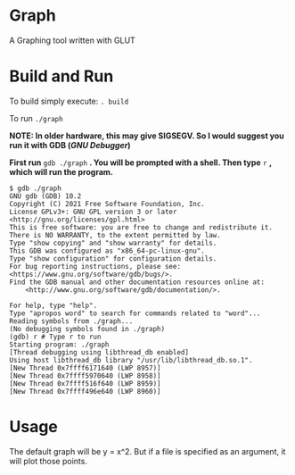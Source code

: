 # Graph
A Graphing tool written with GLUT

# Build and Run
To build simply execute: 
`. build`

To run `./graph`

**NOTE: In older hardware, this may give SIGSEGV. So I would suggest you run it with GDB (***GNU Debugger***)**

**First run**
`gdb ./graph`
**. You will be prompted with a shell. Then type**
`r`
**, which will run the program.**
```
$ gdb ./graph
GNU gdb (GDB) 10.2
Copyright (C) 2021 Free Software Foundation, Inc.
License GPLv3+: GNU GPL version 3 or later <http://gnu.org/licenses/gpl.html>
This is free software: you are free to change and redistribute it.
There is NO WARRANTY, to the extent permitted by law.
Type "show copying" and "show warranty" for details.
This GDB was configured as "x86_64-pc-linux-gnu".
Type "show configuration" for configuration details.
For bug reporting instructions, please see:
<https://www.gnu.org/software/gdb/bugs/>.
Find the GDB manual and other documentation resources online at:
    <http://www.gnu.org/software/gdb/documentation/>.

For help, type "help".
Type "apropos word" to search for commands related to "word"...
Reading symbols from ./graph...
(No debugging symbols found in ./graph)
(gdb) r # Type r to run
Starting program: ./graph 
[Thread debugging using libthread_db enabled]
Using host libthread_db library "/usr/lib/libthread_db.so.1".
[New Thread 0x7ffff6171640 (LWP 8957)]
[New Thread 0x7ffff5970640 (LWP 8958)]
[New Thread 0x7ffff516f640 (LWP 8959)]
[New Thread 0x7ffff496e640 (LWP 8960)]
```

# Usage
The default graph will be y = x^2. But if a file is specified as an argument, it will plot those points.